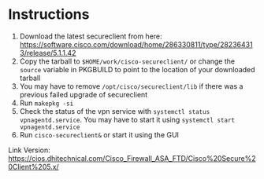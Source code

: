 # Instructions

1. Download the latest secureclient from here: https://software.cisco.com/download/home/286330811/type/282364313/release/5.1.1.42
2. Copy the tarball to `$HOME/work/cisco-secureclient/` or change the `source`
   variable in PKGBUILD to point to the location of your downloaded tarball
3. You may have to remove `/opt/cisco/secureclient/lib` if there was a previous failed upgrade of secureclient
4. Run `makepkg -si`
5. Check the status of the vpn service with `systemctl status
   vpnagentd.service`. You may have to start it using `systemctl start
   vpnagentd.service`
6. Run `cisco-secureclient&` or start it using the GUI

Link Version:
https://cios.dhitechnical.com/Cisco_Firewall_ASA_FTD/Cisco%20Secure%20Client%205.x/
